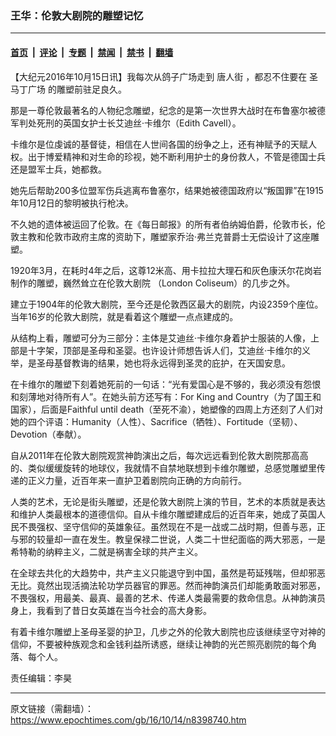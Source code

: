### 王华：伦敦大剧院的雕塑记忆

---

#### [首页](../../../..?n8398740) &nbsp;|&nbsp; [评论](../../../../../epoch-comment?n8398740) &nbsp;|&nbsp; [专题](../../../../../epoch-special?n8398740) &nbsp;|&nbsp; [禁闻](../../../../../epoch-news?n8398740) &nbsp;|&nbsp; [禁书](../../../../../books?n8398740) &nbsp;|&nbsp; [翻墙](https://github.com/gfw-breaker/nogfw/blob/master/README.md?n8398740)


<div class="post_content" id="artbody" itemprop="articleBody">
 <!-- article content begin -->
 <p>
  【大纪元2016年10月15日讯】我每次从鸽子广场走到
  <ok href="https://www.epochtimes.com/gb/tag/%E5%94%90%E4%BA%BA%E8%A1%97.html">
   唐人街
  </ok>
  ，都忍不住要在
  <ok href="https://www.epochtimes.com/gb/tag/%E5%9C%A3%E9%A9%AC%E4%B8%81%E5%B9%BF%E5%9C%BA.html">
   圣马丁广场
  </ok>
  的雕塑前驻足良久。
 </p>
 <p>
  那是一尊伦敦最著名的人物纪念雕塑，纪念的是第一次世界大战时在布鲁塞尔被德军判处死刑的英国女护士长艾迪丝‧卡维尔（Edith Cavell）。
 </p>
 <p>
  卡维尔是位虔诚的基督徒，相信在人世间各国的纷争之上，还有神赋予的天赋人权。出于博爱精神和对生命的珍视，她不断利用护士的身份救人，不管是德国士兵还是盟军士兵，她都救。
 </p>
 <p>
  她先后帮助200多位盟军伤兵逃离布鲁塞尔，结果她被德国政府以“叛国罪”在1915年10月12日的黎明被执行枪决。
 </p>
 <p>
  不久她的遗体被运回了伦敦。在《每日邮报》的所有者伯纳姆伯爵，伦敦市长，伦敦主教和伦敦市政府主席的资助下，雕塑家乔治·弗兰克普爵士无偿设计了这座雕塑。
 </p>
 <p>
  1920年3月，在耗时4年之后，这尊12米高、用卡拉拉大理石和灰色康沃尔花岗岩制作的雕塑，巍然耸立在伦敦大剧院 （London Coliseum）的几步之外。
 </p>
 <p>
  建立于1904年的伦敦大剧院，至今还是伦敦西区最大的剧院，内设2359个座位。当年16岁的伦敦大剧院，就是看着这个雕塑一点点建成的。
 </p>
 <p>
  从结构上看，雕塑可分为三部分：主体是艾迪丝‧卡维尔身着护士服装的人像，上部是十字架，顶部是圣母和圣婴。也许设计师想告诉人们，艾迪丝‧卡维尔的义举，是圣母基督教诲的结果，她也将永远得到圣灵的庇护，在天国安息。
 </p>
 <p>
  在卡维尔的雕塑下刻着她死前的一句话：“光有爱国心是不够的，我必须没有怨恨和刻薄地对待所有人”。在她头前方还写有：For King and Country（为了国王和国家），后面是Faithful until death（至死不渝），她塑像的四周上方还刻了人们对她的四个评语：Humanity（人性）、Sacrifice（牺牲）、Fortitude（坚韧）、Devotion（奉献）。
 </p>
 <p>
  自从2011年在伦敦大剧院观赏神韵演出之后，每次远远看到伦敦大剧院那高高的、类似缓缓旋转的地球仪，我就情不自禁地联想到卡维尔雕塑，总感觉雕塑里传递的正义力量，近百年来一直护卫着剧院向正确的方向前行。
 </p>
 <p>
  人类的艺术，无论是街头雕塑，还是伦敦大剧院上演的节目，艺术的本质就是表达和维护人类最根本的道德信仰。自从卡维尔雕塑建成后的近百年来，她成了英国人民不畏强权、坚守信仰的英雄象征。虽然现在不是一战或二战时期，但善与恶，正与邪的较量却一直在发生。教皇保禄二世说，人类二十世纪面临的两大邪恶，一是希特勒的纳粹主义，二就是祸害全球的共产主义。
 </p>
 <p>
  在全球去共化的大趋势中，共产主义只能退守到中国，虽然是苟延残喘，但却邪恶无比。竟然出现活摘法轮功学员器官的罪恶。然而神韵演员们却能勇敢面对邪恶，不畏强权，用最美、最真、最善的艺术、传递人类最需要的救命信息。从神韵演员身上，我看到了昔日女英雄在当今社会的高大身影。
 </p>
 <p>
  有着卡维尔雕塑上圣母圣婴的护卫，几步之外的伦敦大剧院也应该继续坚守对神的信仰，不要被种族观念和金钱利益所诱惑，继续让神韵的光芒照亮剧院的每个角落、每个人。
 </p>
 <p>
  责任编辑：李昊
 </p>
 <!-- article content end -->
 <div id="below_article_ad">
 </div>
</div>


---

原文链接（需翻墙）：https://www.epochtimes.com/gb/16/10/14/n8398740.htm